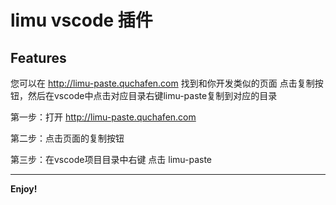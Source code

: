 # limu vscode 插件


## Features

您可以在 http://limu-paste.quchafen.com 找到和你开发类似的页面 点击复制按钮，然后在vscode中点击对应目录右键limu-paste复制到对应的目录

第一步：打开 http://limu-paste.quchafen.com 

第二步：点击页面的复制按钮

第三步：在vscode项目目录中右键 点击 limu-paste



---



**Enjoy!**

